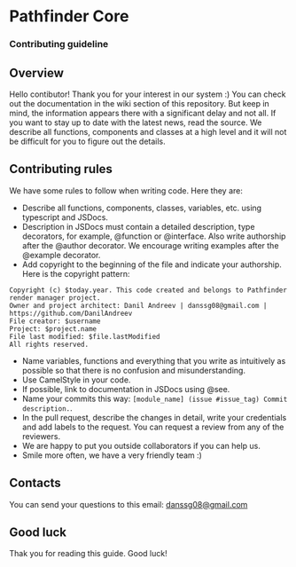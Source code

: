 # Pathfinder Core
### Contributing guideline
## Overview
Hello contibutor! Thank you for your interest in our system :)
You can check out the documentation in the wiki section of this repository. But keep in mind, the information appears there with a significant delay and not all.
If you want to stay up to date with the latest news, read the source.
We describe all functions, components and classes at a high level and it will not be difficult for you to figure out the details.
## Contributing rules
We have some rules to follow when writing code. Here they are:
* Describe all functions, components, classes, variables, etc. using typescript and JSDocs.
* Description in JSDocs must contain a detailed description, type decorators, for example, @function or @interface. Also write authorship after the @author decorator. We encourage writing examples after the @example decorator.
* Add copyright to the beginning of the file and indicate your authorship. Here is the copyright pattern:
```
Copyright (c) $today.year. This code created and belongs to Pathfinder render manager project. 
Owner and project architect: Danil Andreev | danssg08@gmail.com |  https://github.com/DanilAndreev
File creator: $username
Project: $project.name
File last modified: $file.lastModified
All rights reserved.
```
* Name variables, functions and everything that you write as intuitively as possible so that there is no confusion and misunderstanding.
* Use CamelStyle in your code.
* If possible, link to documentation in JSDocs using @see.
* Name your commits this way: ```[module_name] (issue #issue_tag) Commit description.```.
* In the pull request, describe the changes in detail, write your credentials and add labels to the request. You can request a review from any of the reviewers.
* We are happy to put you outside collaborators if you can help us.
* Smile more often, we have a very friendly team :)
## Contacts
You can send your questions to this email: danssg08@gmail.com
## Good luck
Thak you for reading this guide. Good luck!
